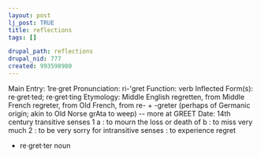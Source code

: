 ```yaml
--- 
layout: post
lj_post: TRUE
title: reflections
tags: []

drupal_path: reflections
drupal_nid: 777
created: 993598980
---
```

Main Entry: 1re·gret 
Pronunciation: ri-'gret
Function: verb
Inflected Form(s): re·gret·ted; re·gret·ting
Etymology: Middle English regretten, from Middle French regreter, from Old French, from re- + -greter (perhaps of Germanic origin; akin to Old Norse grAta to weep) -- more at GREET
Date: 14th century
transitive senses
1 a : to mourn the loss or death of b : to miss very much
2 : to be very sorry for <regrets his mistakes>
intransitive senses : to experience regret
- re·gret·ter noun
